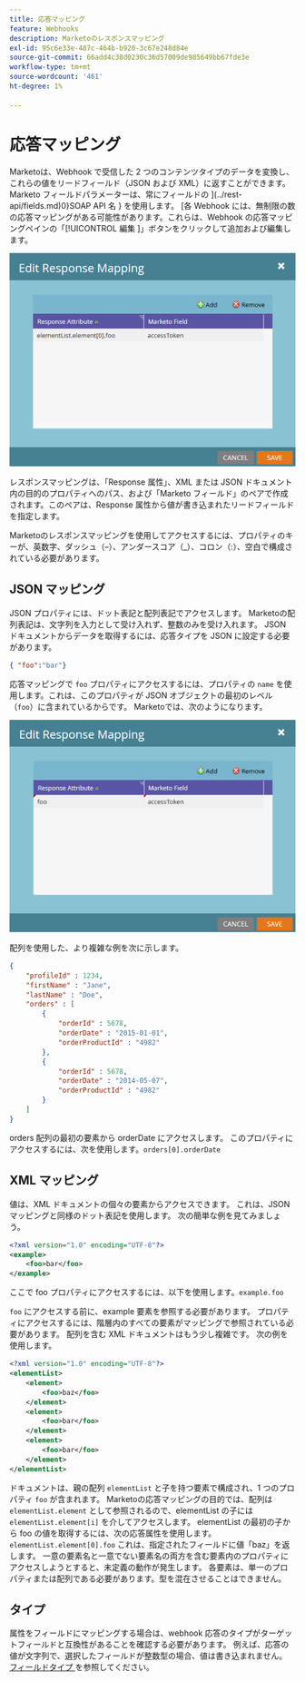 ```yaml
---
title: 応答マッピング
feature: Webhooks
description: Marketoのレスポンスマッピング
exl-id: 95c6e33e-487c-464b-b920-3c67e248d84e
source-git-commit: 66add4c38d0230c36d57009de985649bb67fde3e
workflow-type: tm+mt
source-wordcount: '461'
ht-degree: 1%

---
```


# 応答マッピング

Marketoは、Webhook で受信した 2 つのコンテンツタイプのデータを変換し、これらの値をリードフィールド（JSON および XML）に返すことができます。 Marketo フィールドパラメーターは、常にフィールドの ](../rest-api/fields.md)0}SOAP API 名 } を使用します。 [各 Webhook には、無制限の数の応答マッピングがある可能性があります。これらは、Webhook の応答マッピングペインの「[!UICONTROL  編集 ]」ボタンをクリックして追加および編集します。

![Response-Mapping](assets/response-mapping.png)

レスポンスマッピングは、「Response 属性」、XML または JSON ドキュメント内の目的のプロパティへのパス、および「Marketo フィールド」のペアで作成されます。このペアは、Response 属性から値が書き込まれたリードフィールドを指定します。

Marketoのレスポンスマッピングを使用してアクセスするには、プロパティのキーが、英数字、ダッシュ（–）、アンダースコア（_）、コロン（:）、空白で構成されている必要があります。

## JSON マッピング

JSON プロパティには、ドット表記と配列表記でアクセスします。 Marketoの配列表記は、文字列を入力として受け入れず、整数のみを受け入れます。 JSON ドキュメントからデータを取得するには、応答タイプを JSON に設定する必要があります。

```json
{ "foo":"bar"}
```

応答マッピングで `foo` プロパティにアクセスするには、プロパティの `name` を使用します。これは、このプロパティが JSON オブジェクトの最初のレベル（`foo`）に含まれているからです。 Marketoでは、次のようになります。

![ 応答マッピング ](assets/json-resp.png)

配列を使用した、より複雑な例を次に示します。

```json
{
    "profileId" : 1234,
    "firstName" : "Jane",
    "lastName" : "Doe",
    "orders" : [
        {
            "orderId" : 5678,
            "orderDate" : "2015-01-01",
            "orderProductId" : "4982"
        },
        {
            "orderId" : 5678,
            "orderDate" : "2014-05-07",
            "orderProductId" : "4982"
        }
    ]
}
```

orders 配列の最初の要素から orderDate にアクセスします。 このプロパティにアクセスするには、次を使用します。`orders[0].orderDate`

## XML マッピング

値は、XML ドキュメントの個々の要素からアクセスできます。 これは、JSON マッピングと同様のドット表記を使用します。 次の簡単な例を見てみましょう。

```xml
<?xml version="1.0" encoding="UTF-8"?>
<example>
    <foo>bar</foo>
</example>
```

ここで foo プロパティにアクセスするには、以下を使用します。`example.foo`

`foo` にアクセスする前に、example 要素を参照する必要があります。 プロパティにアクセスするには、階層内のすべての要素がマッピングで参照されている必要があります。 配列を含む XML ドキュメントはもう少し複雑です。 次の例を使用します。

```xml
<?xml version="1.0" encoding="UTF-8"?>
<elementList>
    <element>
        <foo>baz</foo>
    </element>
    <element>
        <foo>bar</foo>
    </element>
    <element>
        <foo>bar</foo>
    </element>
</elementList>
```

ドキュメントは、親の配列 `elementList` と子を持つ要素で構成され、1 つのプロパティ `foo` が含まれます。 Marketoの応答マッピングの目的では、配列は `elementList.element` として参照されるので、elementList の子には `elementList.element[i]` を介してアクセスします。 elementList の最初の子から foo の値を取得するには、次の応答属性を使用します。`elementList.element[0].foo` これは、指定されたフィールドに値「baz」を返します。 一意の要素名と一意でない要素名の両方を含む要素内のプロパティにアクセスしようとすると、未定義の動作が発生します。 各要素は、単一のプロパティまたは配列である必要があります。型を混在させることはできません。

## タイプ

属性をフィールドにマッピングする場合は、webhook 応答のタイプがターゲットフィールドと互換性があることを確認する必要があります。 例えば、応答の値が文字列で、選択したフィールドが整数型の場合、値は書き込まれません。 [ フィールドタイプ ](../rest-api/field-types.md) を参照してください。
